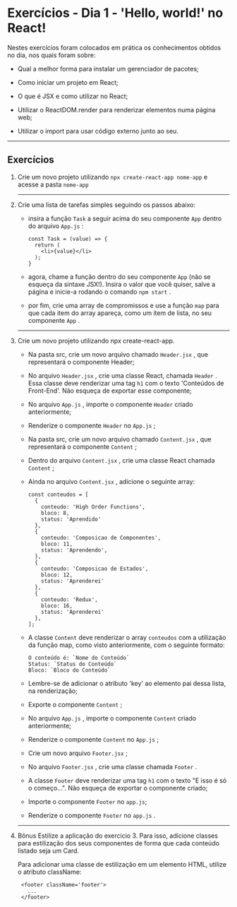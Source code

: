 # Exercícios - Dia 1 - 'Hello, world!' no React!

Nestes exercícios foram colocados em prática os conhecimentos obtidos no dia, nos quais foram sobre:

  - Qual a melhor forma para instalar um gerenciador de pacotes;

  - Como iniciar um projeto em React;

  - O que é JSX e como utilizar no React;

  - Utilizar o ReactDOM.render para renderizar elementos numa página web;

  - Utilizar o import para usar código externo junto ao seu.
  
___

## Exercícios

1. Crie um novo projeto utilizando `npx create-react-app nome-app` e acesse a pasta `nome-app`

    ___

2. Crie uma lista de tarefas simples seguindo os passos abaixo:

    - insira a função `Task` a seguir acima do seu componente `App` dentro do arquivo `App.js` :

          const Task = (value) => {
            return (
              <li>{value}</li>
            );
          }

    - agora, chame a função dentro do seu componente `App` (não se esqueça da sintaxe JSX!). Insira o valor que você quiser, salve a página e inicie-a rodando o comando `npm start` .

    - por fim, crie uma array de compromissos e use a função `map` para que cada item do array apareça, como um item de lista, no seu componente `App` .

    ___

3. Crie um novo projeto utilizando npx create-react-app.

    - Na pasta src, crie um novo arquivo chamado `Header.jsx` , que representará o componente Header;

    - No arquivo `Header.jsx` , crie uma classe React, chamada `Header` . Essa classe deve renderizar uma tag `h1` com o texto 'Conteúdos de Front-End'. Não esqueça de exportar esse componente;

    - No arquivo `App.js` , importe o componente `Header` criado anteriormente;

    - Renderize o componente `Header` no `App.js` ;

    - Na pasta src, crie um novo arquivo chamado `Content.jsx` , que representará o componente `Content` ;

    - Dentro do arquivo `Content.jsx` , crie uma classe React chamada `Content` ;

    - Ainda no arquivo `Content.jsx` , adicione o seguinte array:

          const conteudos = [
            {
              conteudo: 'High Order Functions',
              bloco: 8,
              status: 'Aprendido'
            },
            {
              conteudo: 'Composicao de Componentes',
              bloco: 11,
              status: 'Aprendendo',
            },
            {
              conteudo: 'Composicao de Estados',
              bloco: 12,
              status: 'Aprenderei'
            },
            {
              conteudo: 'Redux',
              bloco: 16,
              status: 'Aprenderei'
            },
          ];
    
    - A classe `Content` deve renderizar o array `conteudos` com a utilização da função map, como visto anteriormente, com o seguinte formato:

          O conteúdo é: `Nome do Conteúdo`
          Status: `Status do Conteúdo`
          Bloco: `Bloco do Conteúdo`
    
    - Lembre-se de adicionar o atributo 'key' ao elemento pai dessa lista, na renderização;

    - Exporte o componente `Content` ;

    - No arquivo `App.js` , importe o componente `Content` criado anteriormente;

    - Renderize o componente `Content` no `App.js` ;

    - Crie um novo arquivo `Footer.jsx` ;

    - No arquivo `Footer.jsx` , crie uma classe chamada `Footer` .

    - A classe `Footer` deve renderizar uma tag `h1` com o texto "E isso é só o começo...". Não esqueça de exportar o componente criado;

    - Importe o componente `Footer` no `app.js`;

    - Renderize o componente `Footer` no `app.js` .

    ___

4. Bônus Estilize a aplicação do exercicio 3. Para isso, adicione classes para estilização dos seus componentes de forma que cada conteúdo listado seja um Card.

    Para adicionar uma classe de estilização em um elemento HTML, utilize o atributo className:

        <footer className='footer'>
          ...
        </footer>
